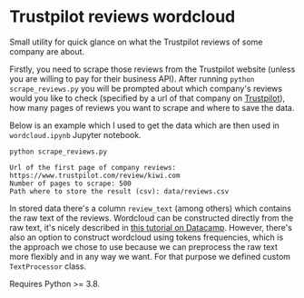 # Trustpilot reviews wordcloud

Small utility for quick glance on what the Trustpilot reviews of some company are about.

Firstly, you need to scrape those reviews from the Trustpilot website (unless you are willing to pay for their business API). After running `python scrape_reviews.py` you will be prompted about which company's reviews would you like to check (specified by a url of that company on [Trustpilot](https://www.trustpilot.com/)), how many pages of reviews you want to scrape and where to save the data.

Below is an example which I used to get the data which are then used in `wordcloud.ipynb` Jupyter notebook.
```
python scrape_reviews.py

Url of the first page of company reviews: https://www.trustpilot.com/review/kiwi.com
Number of pages to scrape: 500
Path where to store the result (csv): data/reviews.csv
```

In stored data there's a column `review_text` (among others) which contains the raw text of the reviews. Wordcloud can be constructed directly from the raw text, it's nicely described in [this tutorial on Datacamp](https://www.datacamp.com/community/tutorials/wordcloud-python). However, there's also an option to construct wordcloud using tokens frequencies, which is the approach we chose to use because we can preprocess the raw text more flexibly and in any way we want. For that purpose we defined custom `TextProcessor` class.

Requires Python >= 3.8.